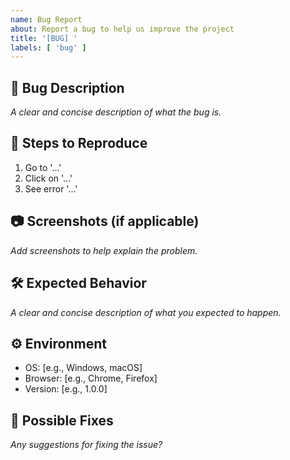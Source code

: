 ```yaml
---
name: Bug Report
about: Report a bug to help us improve the project
title: '[BUG] '
labels: [ 'bug' ]
---
```


## 🐛 Bug Description

_A clear and concise description of what the bug is._

## 🔄 Steps to Reproduce

1. Go to '...'
2. Click on '...'
3. See error '...'

## 📷 Screenshots (if applicable)

_Add screenshots to help explain the problem._

## 🛠 Expected Behavior

_A clear and concise description of what you expected to happen._

## ⚙️ Environment

- OS: [e.g., Windows, macOS]
- Browser: [e.g., Chrome, Firefox]
- Version: [e.g., 1.0.0]

## 📌 Possible Fixes

_Any suggestions for fixing the issue?_
